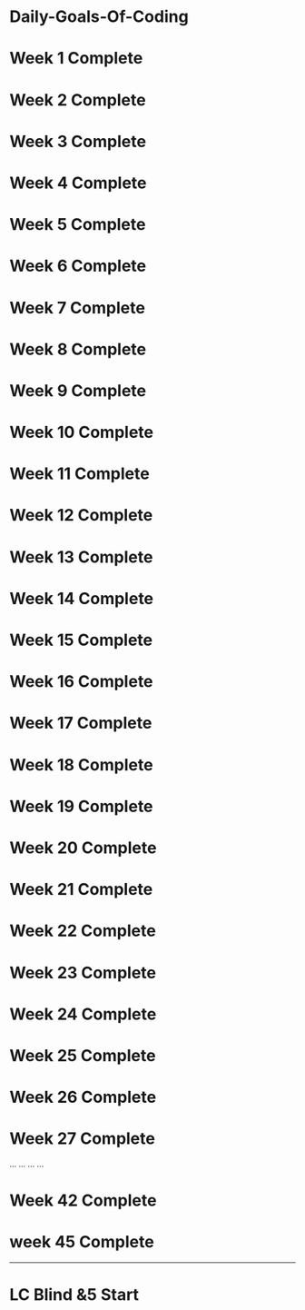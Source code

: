 # Daily-Goals-Of-Coding
# Week 1 Complete 
# Week 2 Complete 
# Week 3 Complete 
# Week 4 Complete  
# Week 5 Complete
# Week 6 Complete 
# Week 7 Complete 
# Week 8 Complete
# Week 9 Complete 
# Week 10 Complete 
# Week 11 Complete 
# Week 12 Complete 
# Week 13 Complete
# Week 14 Complete
# Week 15 Complete
# Week 16 Complete
# Week 17 Complete
# Week 18 Complete
# Week 19 Complete
# Week 20 Complete
# Week 21 Complete
# Week 22 Complete
# Week 23 Complete
# Week 24 Complete
# Week 25 Complete
# Week 26 Complete
# Week 27 Complete
...
...
...
...
# Week 42 Complete 
# week 45 Complete

-------------------------------------

# LC Blind &5 Start 
